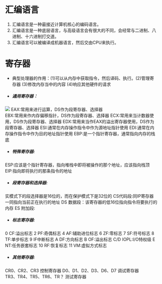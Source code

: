 # 汇编语言
1. 汇编语言是一种最接近计算机核心的编码语言。
2. 汇编语言是一种底层语言，与高级语言会有很大的不同，会经常与二进制、八进制、十六进制打交道。
3. 汇编语言可以被编译成机器语言，然后交由CPU来执行。
# 寄存器
- 典型处理器的作用：(1)可以从内存中获取指令，然后译码、执行。(2)管理寄存器 (3)修改内存当中的内容 (4)响应其他硬件的请求

- ##### 通用寄存器：
 ![](https://github.com/WitWindLuo/ctf_web/blob/master/src/1510726979294.png)
EAX:常用来进行运算，DS作为段寄存器、选择器<br>
EBX:常用来作内存偏移指针，DS作为段寄存器、选择器
ECX:常用来当计数器使用，DS作为段寄存器、选择器
EDX:常用来当作EAX的溢出寄存器使用，DS作为段寄存器、选择器
ESI:通常在内存操作指令中作为源地址指针使用
EDI:通常在内存操作指令中作为目的地址指针使用
EBP:是一个指针寄存器，通常指向内存的栈底
 
- ##### 特殊寄存器:
ESP:应该是个指针寄存器，指向堆栈中即将被操作的那个地址，应该指向栈顶
EIP:指向即将执行的那条指令的地址
 
- ##### 段寄存器和选择器:
实模式下的段选择器是16位的，而在保护模式下是32位的
CS代码段:同IP寄存器一同指向当前正在执行的地址
DS 数据段：该寄存器的低16位指向指令将要执行的内存
ES 附加段:
 
- ##### 标志寄存器:
0 CF:溢出标志
2 PF:奇偶标志
4 AF:辅助进位标志
6 ZF:零标志
7 SF:符号标志
8 TF:单步标志
9 IF中断标志
A DF:方向标志
B OF:溢出标志
C/D IOPL:I/O特权级
E NT:任务嵌套标志
10 RF:恢复标志
11 VM:虚拟方式标志
 
- ##### 其他寄存器:
CR0、CR2、CR3   控制寄存器
D0、D1、D2、D3、D6、D7  调试寄存器  
TR3、TR4、TR5、TR6、TR？  测试寄存器
 
 
 
 
 
